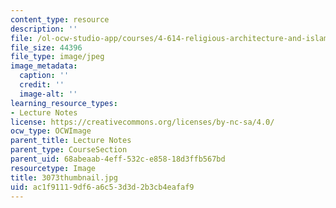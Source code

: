 ```yaml
---
content_type: resource
description: ''
file: /ol-ocw-studio-app/courses/4-614-religious-architecture-and-islamic-cultures-fall-2002/ac1f91119df6a6c53d3d2b3cb4eafaf9_3073thumbnail.jpg
file_size: 44396
file_type: image/jpeg
image_metadata:
  caption: ''
  credit: ''
  image-alt: ''
learning_resource_types:
- Lecture Notes
license: https://creativecommons.org/licenses/by-nc-sa/4.0/
ocw_type: OCWImage
parent_title: Lecture Notes
parent_type: CourseSection
parent_uid: 68abeaab-4eff-532c-e858-18d3ffb567bd
resourcetype: Image
title: 3073thumbnail.jpg
uid: ac1f9111-9df6-a6c5-3d3d-2b3cb4eafaf9
---
```

